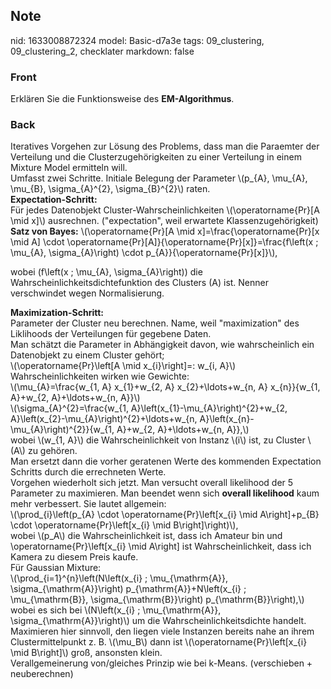 ## Note
nid: 1633008872324
model: Basic-d7a3e
tags: 09_clustering, 09_clustering_2, checklater
markdown: false

### Front
Erklären Sie die Funktionsweise des <b>EM-Algorithmus</b>.

### Back
<div>Iteratives Vorgehen zur Lösung des Problems, dass man die Paraemter der Verteilung und die Clusterzugehörigkeiten zu einer Verteilung in einem Mixture Model ermitteln will.</div><div>
</div><div>Umfasst zwei Schritte. Initiale Belegung der Parameter \(p_{A}, \mu_{A}, \mu_{B}, \sigma_{A}^{2}, \sigma_{B}^{2}\) raten.</div><div>
<div><b>Expectation-Schritt:</b></div><div>Für jedes Datenobjekt Cluster-Wahrscheinlichkeiten \(\operatorname{Pr}[A \mid x]\) ausrechnen. ("expectation", weil erwartete Klassenzugehörigkeit) </div><div>
</div><div><b>Satz von Bayes:</b>
\(\operatorname{Pr}[A \mid x]=\frac{\operatorname{Pr}[x \mid A] \cdot \operatorname{Pr}[A]}{\operatorname{Pr}[x]}=\frac{f\left(x ; \mu_{A}, \sigma_{A}\right) \cdot p_{A}}{\operatorname{Pr}[x]}\),

wobei \(f\left(x ; \mu_{A}, \sigma_{A}\right)\) die Wahrscheinlichkeitsdichtefunktion des Clusters \(A\) ist. Nenner verschwindet wegen Normalisierung. 
</div><div>
<b>Maximization-Schritt:</b></div><div>Parameter der Cluster neu berechnen. Name, weil "maximization" des Liklihoods der Verteilungen für gegebene Daten.</div><div>
</div><div>Man schätzt die Parameter in Abhängigkeit davon, wie wahrscheinlich ein Datenobjekt zu einem Cluster gehört;</div><div>\(\operatorname{Pr}\left[A \mid x_{i}\right]=: w_{i, A}\)
</div><div>
</div><div>Wahrscheinlichkeiten wirken wie Gewichte:</div><div>\(\mu_{A}=\frac{w_{1, A} x_{1}+w_{2, A} x_{2}+\ldots+w_{n, A} x_{n}}{w_{1, A}+w_{2, A}+\ldots+w_{n, A}}\)
</div><div>
</div><div>\(\sigma_{A}^{2}=\frac{w_{1, A}\left(x_{1}-\mu_{A}\right)^{2}+w_{2, A}\left(x_{2}-\mu_{A}\right)^{2}+\ldots+w_{n, A}\left(x_{n}-\mu_{A}\right)^{2}}{w_{1, A}+w_{2, A}+\ldots+w_{n, A}},\)
</div><div>
</div><div>wobei \(w_{1, A}\) die Wahrscheinlichkeit von Instanz \(i\) ist, zu Cluster \(A\) zu gehören. </div><div>
</div><div>Man ersetzt dann die vorher geratenen Werte des kommenden Expectation Schritts durch die errechneten Werte.</div><div>
Vorgehen wiederholt sich jetzt. Man versucht overall likelihood der 5 Parameter zu maximieren. Man beendet wenn sich <b>overall likelihood</b> kaum mehr verbessert. Sie lautet allgemein:</div><div>\(\prod_{i}\left(p_{A} \cdot \operatorname{Pr}\left[x_{i} \mid A\right]+p_{B} \cdot \operatorname{Pr}\left[x_{i} \mid B\right]\right)\),</div><div>
</div><div>wobei \(p_A\) die Wahrscheinlichkeit ist, dass ich Amateur bin und \operatorname{Pr}\left[x_{i} \mid A\right] ist Wahrscheinlichkeit, dass ich Kamera zu diesem Preis kaufe. </div><div>
</div><div>Für Gaussian Mixture:
</div><div>\(\prod_{i=1}^{n}\left(N\left(x_{i} ; \mu_{\mathrm{A}}, \sigma_{\mathrm{A}}\right) p_{\mathrm{A}}+N\left(x_{i} ; \mu_{\mathrm{B}}, \sigma_{\mathrm{B}}\right) p_{\mathrm{B}}\right),\)</div><div>
</div><div>wobei es sich bei \(N\left(x_{i} ; \mu_{\mathrm{A}}, \sigma_{\mathrm{A}}\right)\) um die Wahrscheinlichkeitsdichte handelt.</div><div>
</div><div>Maximieren hier sinnvoll, den liegen viele Instanzen bereits nahe an ihrem Clustermittelpunkt z. B. \(\mu_B\) dann ist \(\operatorname{Pr}\left[x_{i} \mid B\right]\) groß, ansonsten klein.</div><div>
</div><div>Verallgemeinerung von/gleiches Prinzip wie bei k-Means. (verschieben + neuberechnen)</div></div>
